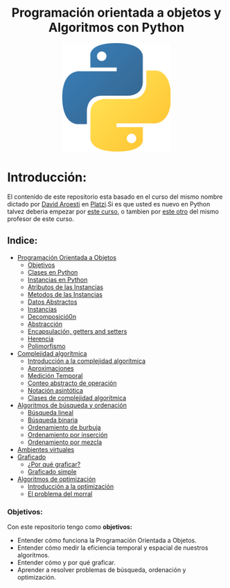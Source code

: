 
<div align="center">
  <h1>Programación orientada a objetos y Algoritmos con Python</h1>
</div>

<div align="center"> 
  <img src="Notas/src/python.png" width="250">
</div>

# Introducción:

El contenido de este repositorio esta basado en el curso del mismo nombre dictado por [David Aroesti](https://Twitter.com/jdaroesti) en [Platzi](https://platzi.com/r/EliazBobadilla).Si es que usted es nuevo en Python talvez deberia empezar por [este curso](https://platzi.com/clases/python), o tambien por [este otro](https://platzi.com/clases/python-2019/) del mismo profesor de este curso.
## Indice:
- [Programación Orientada a Objetos](./Notas/01|ProgramaciónOrientadaAObjetos/)
    - [Objetivos](#objetivos)
    - [Clases en Python](./Notas/01|ProgramaciónOrientadaAObjetos/02_Clases.md)
    - [Instancias en Python](./Notas/01|ProgramaciónOrientadaAObjetos/03_Instancias.md)
    - [Atributos de las Instancias](./Notas/01|ProgramaciónOrientadaAObjetos/04_AtributosDeLaInstancia.md)
    - [Metodos de las Instancias](./Notas/01|ProgramaciónOrientadaAObjetos/05_MetodosDeInstancia.md)
    - [Datos Abstractos](./Notas/01|ProgramaciónOrientadaAObjetos/06_DatosAbstractos.md)
    - [Instancias](./Notas/01|ProgramaciónOrientadaAObjetos/07_Instancias.md)
    - [Decomposició0n](./Notas/01|ProgramaciónOrientadaAObjetos/08_Descomposicion.md)
    - [Abstracción](./Notas/01|ProgramaciónOrientadaAObjetos/09_Abstracción.md)
    - [Encapsulación, getters and setters](./Notas/01|ProgramaciónOrientadaAObjetos/10_EncapsulaciónGettersAndSetters.md)
    - [Herencia](./Notas/01|ProgramaciónOrientadaAObjetos/11_Herencia.md)
    - [Polimorfismo](./Notas/01|ProgramaciónOrientadaAObjetos/12_Polimorfismo.md)
- [Complejidad algorítmica](./Notas/02|ComplejidadAlgorítmica)
    - [Introducción a la complejidad algorítmica](./Notas/02|ComplejidadAlgorítmica/13_IntroduccionLaComplejidadAlgoritimica.md)
    - [Aproximaciones](./Notas/02|ComplejidadAlgorítmica/14_Aproximaciones.md)
    - [Medición Temporal](./Notas/02|ComplejidadAlgorítmica/15_MedicionTemporal.md)
    - [Conteo abstracto de operación](./Notas/02|ComplejidadAlgorítmica/16_ConteoAbstracto.md)
    - [Notación asintótica](./Notas/02|ComplejidadAlgorítmica/17_NotacionAsintonica.md)
    - [Clases de complejidad algorítmica](./Notas/02|ComplejidadAlgorítmica/18_ClasesDeComplejidadAlgoritmica.md)
- [Algoritmos de búsqueda y ordenación](./Notas/03|AlgoritmosDeBusquedaOrdenacion)
    - [Búsqueda lineal](./Notas/03|AlgoritmosDeBusquedaOrdenacion/19_BusquedaLineal.md)
    - [Búsqueda binaria](./Notas/03|AlgoritmosDeBusquedaOrdenacion/20_BusquedaBinaria.md)
    - [Ordenamiento de burbuja](./Notas/03|AlgoritmosDeBusquedaOrdenacion/21_OrdenamientoDeBurbuja.md)
    - [Ordenamiento por inserción](./Notas/03|AlgoritmosDeBusquedaOrdenacion/22_OrdenamientoPorInserción.md)
    - [Ordenamiento por mezcla](./Notas/03|AlgoritmosDeBusquedaOrdenacion/23_OrdenamientoPorMezcla.md)
- [Ambientes virtuales](./Notas/04|24_AmbientesVirtuales.md)
- [Graficado](./Notas/05|Graficado)
    - [¿Por qué graficar?](./Notas/05|Graficado/05_PorqueGraficar.md)
    - [Graficado simple](./Notas/05|Graficado/26_GraficadoSimple.md)
- [Algoritmos de optimización](./Notas/06|AlgoritmosDeOptimización)
    - [Introducción a la optimización](./Notas/06|AlgoritmosDeOptimización/27_IntroduccionLaOptimizacion.md)
    - [El problema del morral](./Notas/06|AlgoritmosDeOptimización/28_ElProblemaDelMorral.md)

### Objetivos:
Con este repositorio tengo como **objetivos:**
- Entender cómo funciona la Programación Orientada a Objetos.
- Entender cómo medir la eficiencia temporal y espacial de nuestros algoritmos.
- Entender cómo y por qué graficar.
- Aprender a resolver problemas de búsqueda, ordenación y optimización.